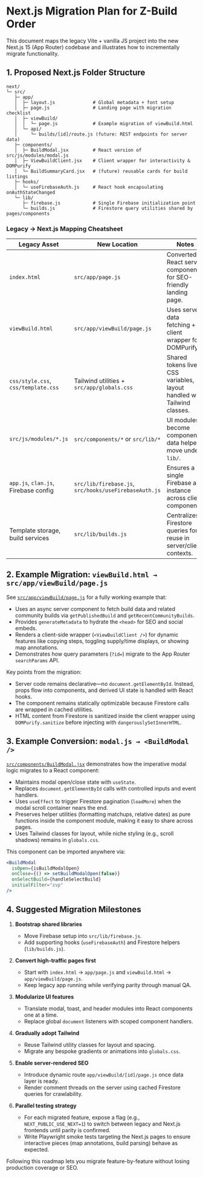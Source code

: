 # Next.js Migration Plan for Z-Build Order

This document maps the legacy Vite + vanilla JS project into the new Next.js 15 (App Router) codebase and illustrates how to incrementally migrate functionality.

## 1. Proposed Next.js Folder Structure

```
next/
└─ src/
   ├─ app/
   │  ├─ layout.js              # Global metadata + font setup
   │  ├─ page.js                # Landing page with migration checklist
   │  ├─ viewBuild/
   │  │  └─ page.js             # Example migration of viewBuild.html
   │  └─ api/
   │     └─ builds/[id]/route.js (future: REST endpoints for server data)
   ├─ components/
   │  ├─ BuildModal.jsx         # React version of src/js/modules/modal.js
   │  ├─ ViewBuildClient.jsx    # Client wrapper for interactivity & DOMPurify
   │  └─ BuildSummaryCard.jsx   # (future) reusable cards for build listings
   ├─ hooks/
   │  └─ useFirebaseAuth.js     # React hook encapsulating onAuthStateChanged
   └─ lib/
      ├─ firebase.js            # Single Firebase initialization point
      └─ builds.js              # Firestore query utilities shared by pages/components
```

### Legacy → Next.js Mapping Cheatsheet

| Legacy Asset | New Location | Notes |
|--------------|--------------|-------|
| `index.html` | `src/app/page.js` | Converted to React server component for SEO-friendly landing page.
| `viewBuild.html` | `src/app/viewBuild/page.js` | Uses server data fetching + client wrapper for DOMPurify.
| `css/style.css`, `css/template.css` | Tailwind utilities + `src/app/globals.css` | Shared tokens live in CSS variables, layout handled with Tailwind classes.
| `src/js/modules/*.js` | `src/components/*` or `src/lib/*` | UI modules become components; data helpers move under `lib/`.
| `app.js`, `clan.js`, Firebase config | `src/lib/firebase.js`, `src/hooks/useFirebaseAuth.js` | Ensures a single Firebase app instance across client components.
| Template storage, build services | `src/lib/builds.js` | Centralizes Firestore queries for reuse in server/client contexts.

## 2. Example Migration: `viewBuild.html → src/app/viewBuild/page.js`

See [`src/app/viewBuild/page.js`](./src/app/viewBuild/page.js) for a fully working example that:

* Uses an async server component to fetch build data and related community builds via `getPublishedBuild` and `getRecentCommunityBuilds`.
* Provides `generateMetadata` to hydrate the `<head>` for SEO and social embeds.
* Renders a client-side wrapper (`<ViewBuildClient />`) for dynamic features like copying steps, toggling supply/time displays, or showing map annotations.
* Demonstrates how query parameters (`?id=`) migrate to the App Router `searchParams` API.

Key points from the migration:

* Server code remains declarative—no `document.getElementById`. Instead, props flow into components, and derived UI state is handled with React hooks.
* The component remains statically optimizable because Firestore calls are wrapped in cached utilities.
* HTML content from Firestore is sanitized inside the client wrapper using `DOMPurify.sanitize` before injecting with `dangerouslySetInnerHTML`.

## 3. Example Conversion: `modal.js → <BuildModal />`

[`src/components/BuildModal.jsx`](./src/components/BuildModal.jsx) demonstrates how the imperative modal logic migrates to a React component:

* Maintains modal open/close state with `useState`.
* Replaces `document.getElementById` calls with controlled inputs and event handlers.
* Uses `useEffect` to trigger Firestore pagination (`loadMore`) when the modal scroll container nears the end.
* Preserves helper utilities (formatting matchups, relative dates) as pure functions inside the component module, making it easy to share across pages.
* Uses Tailwind classes for layout, while niche styling (e.g., scroll shadows) remains in `globals.css`.

This component can be imported anywhere via:

```jsx
<BuildModal
  isOpen={isBuildModalOpen}
  onClose={() => setBuildModalOpen(false)}
  onSelectBuild={handleSelectBuild}
  initialFilter="zvp"
/>
```

## 4. Suggested Migration Milestones

1. **Bootstrap shared libraries**
   * Move Firebase setup into `src/lib/firebase.js`.
   * Add supporting hooks (`useFirebaseAuth`) and Firestore helpers (`lib/builds.js`).

2. **Convert high-traffic pages first**
   * Start with `index.html` → `app/page.js` and `viewBuild.html` → `app/viewBuild/page.js`.
   * Keep legacy app running while verifying parity through manual QA.

3. **Modularize UI features**
   * Translate modal, toast, and header modules into React components one at a time.
   * Replace global `document` listeners with scoped component handlers.

4. **Gradually adopt Tailwind**
   * Reuse Tailwind utility classes for layout and spacing.
   * Migrate any bespoke gradients or animations into `globals.css`.

5. **Enable server-rendered SEO**
   * Introduce dynamic route `app/viewBuild/[id]/page.js` once data layer is ready.
   * Render comment threads on the server using cached Firestore queries for crawlability.

6. **Parallel testing strategy**
   * For each migrated feature, expose a flag (e.g., `NEXT_PUBLIC_USE_NEXT=1`) to switch between legacy and Next.js frontends until parity is confirmed.
   * Write Playwright smoke tests targeting the Next.js pages to ensure interactive pieces (map annotations, build parsing) behave as expected.

Following this roadmap lets you migrate feature-by-feature without losing production coverage or SEO.
